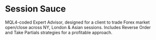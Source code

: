 # Session Sauce
 MQL4-coded Expert Advisor, designed for a client to trade Forex market open/close across NY, London & Asian sessions. Includes Reverse Order and Take Partials strategies for a profitable approach.
